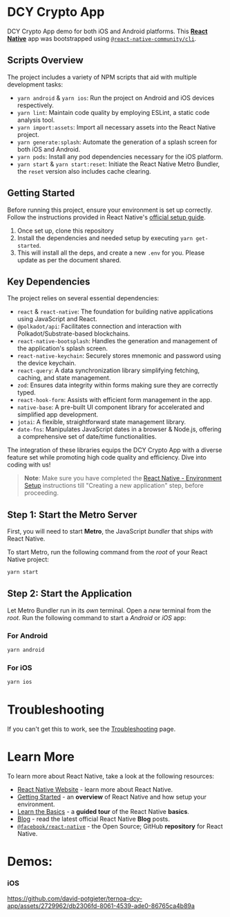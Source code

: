 # DCY Crypto App

DCY Crypto App demo for both iOS and Android platforms. This [**React Native**](https://reactnative.dev) app was bootstrapped using [`@react-native-community/cli`](https://github.com/react-native-community/cli).

## Scripts Overview

The project includes a variety of NPM scripts that aid with multiple development tasks:

- `yarn android` & `yarn ios`: Run the project on Android and iOS devices respectively.
- `yarn lint`: Maintain code quality by employing ESLint, a static code analysis tool.
- `yarn import:assets`: Import all necessary assets into the React Native project.
- `yarn generate:splash`: Automate the generation of a splash screen for both iOS and Android.
- `yarn pods`: Install any pod dependencies necessary for the iOS platform.
- `yarn start` & `yarn start:reset`: Initiate the React Native Metro Bundler, the `reset` version also includes cache clearing.

## Getting Started

Before running this project, ensure your environment is set up correctly. Follow the instructions provided in React Native's [official setup guide](https://reactnative.dev/docs/environment-setup).

1. Once set up, clone this repository
2. Install the dependencies and needed setup by executing `yarn get-started`.
3. This will install all the deps, and create a new `.env` for you. Please update as per the document shared.

## Key Dependencies

The project relies on several essential dependencies:

- `react` & `react-native`: The foundation for building native applications using JavaScript and React.
- `@polkadot/api`: Facilitates connection and interaction with Polkadot/Substrate-based blockchains.
- `react-native-bootsplash`: Handles the generation and management of the application's splash screen.
- `react-native-keychain`: Securely stores mnemonic and password using the device keychain.
- `react-query`: A data synchronization library simplifying fetching, caching, and state management.
- `zod`: Ensures data integrity within forms making sure they are correctly typed.
- `react-hook-form`: Assists with efficient form management in the app.
- `native-base`: A pre-built UI component library for accelerated and simplified app development.
- `jotai`: A flexible, straightforward state management library.
- `date-fns`: Manipulates JavaScript dates in a browser & Node.js, offering a comprehensive set of date/time functionalities.

The integration of these libraries equips the DCY Crypto App with a diverse feature set while promoting high code quality and efficiency. Dive into coding with us!

> **Note**: Make sure you have completed the [React Native - Environment Setup](https://reactnative.dev/docs/environment-setup) instructions till "Creating a new application" step, before proceeding.

## Step 1: Start the Metro Server

First, you will need to start **Metro**, the JavaScript _bundler_ that ships _with_ React Native.

To start Metro, run the following command from the _root_ of your React Native project:

```bash
yarn start
```

## Step 2: Start the Application

Let Metro Bundler run in its _own_ terminal. Open a _new_ terminal from the _root_. Run the following command to start a _Android_ or _iOS_ app:

### For Android

```bash
yarn android
```

### For iOS

```bash
yarn ios
```

# Troubleshooting

If you can't get this to work, see the [Troubleshooting](https://reactnative.dev/docs/troubleshooting) page.

# Learn More

To learn more about React Native, take a look at the following resources:

- [React Native Website](https://reactnative.dev) - learn more about React Native.
- [Getting Started](https://reactnative.dev/docs/environment-setup) - an **overview** of React Native and how setup your environment.
- [Learn the Basics](https://reactnative.dev/docs/getting-started) - a **guided tour** of the React Native **basics**.
- [Blog](https://reactnative.dev/blog) - read the latest official React Native **Blog** posts.
- [`@facebook/react-native`](https://github.com/facebook/react-native) - the Open Source; GitHub **repository** for React Native.

# Demos:

### iOS
https://github.com/david-potgieter/ternoa-dcy-app/assets/2729962/db2306fd-8061-4539-ade0-86765ca4b89a



